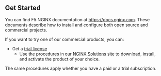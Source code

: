 ## Get Started

You can find F5 NGINX documentation at https://docs.nginx.com. These documents describe how to install and configure both open source and commercial projects.

If you want to try one of our commercial products, you can:

- Get a [trial license](https://www.f5.com/trials)
  - Use the procedures in our [NGINX Solutions](https://docs.nginx.com/solutions/) site to download, install, and activate the product of your choice.

The same procedures apply whether you have a paid or a trial subscription.
<!-- Ideal world, I'd include links to "Get started" or "Install" procedures for each product/module. -->
